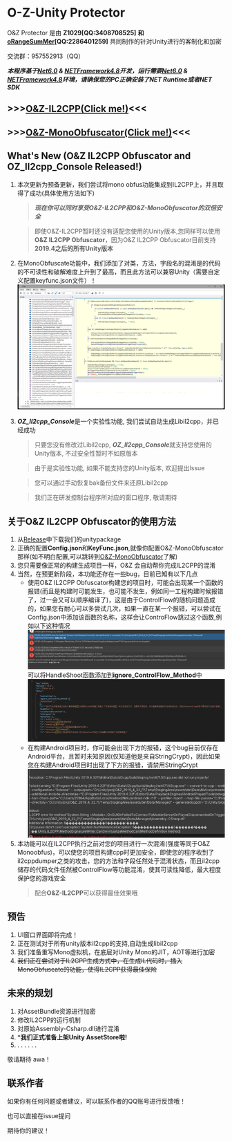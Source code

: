 # O-Z-Unity Protector
O&Z Protector 是由 **Z1029[QQ:3408708525]** **和[oRangeSumMer](https://space.bilibili.com/79045701)[QQ:2286401259]** 共同制作的针对Unity进行的客制化和加密

交流群：957552913（QQ）

***本程序基于[Net6.0](https://dotnet.microsoft.com/zh-cn/download/dotnet/6.0) & [NETFramework4.8](https://dotnet.microsoft.com/zh-cn/download/dotnet-framework/net48)开发，运行需要[Net6.0](https://dotnet.microsoft.com/zh-cn/download/dotnet/6.0) & [NETFramework4.8](https://dotnet.microsoft.com/zh-cn/download/dotnet-framework/net48)环境，请确保您的PC正确安装了NET Runtime或者NET SDK***

## >>>[O&Z-IL2CPP(Click me!)](O%26Z_IL2CPP_Security/README.md)<<<

## >>>[O&Z-MonoObfuscator(Click me!)](O%26Z_Obfuscator/README.md)<<<

## What's New (O&Z IL2CPP Obfuscator and OZ_Il2cpp_Console Released!)
1. 本次更新为预备更新，我们尝试将mono obfus功能集成到IL2CPP上，并且取得了成功(具体使用方法如下)
   > ***现在你可以同时享受O&Z-IL2CPP和O&Z-MonoObfuscator的双倍安全***

   > 即使O&Z-IL2CPP暂时还没有适配您使用的Unity版本,您同样可以使用**O&Z IL2CPP Obfuscator**，因为O&Z IL2CPP Obfuscator目前支持**2019.4之后的所有Unity版本**

2. 在MonoObfuscate功能中，我们添加了对类，方法，字段名的混淆是的代码的不可读性和破解难度上升到了最高，而且此方法可以兼容Unity（需要自定义配置keyfunc.json文件）！
   ![obfusfunc](O%26Z_Obfuscator/img/funcobfus.png)
   
3. ***OZ_Il2cpp_Console***是一个实验性功能, 我们尝试自动生成Libil2cpp，并已经成功
   > 只要您没有修改过Libil2cpp, ***OZ_Il2cpp_Console***就支持您使用的Unity版本, 不过安全性暂时不如原版本
   
   > 由于是实验性功能, 如果不能支持您的Unity版本, 欢迎提出Issue
   
   > 您可以通过手动恢复bak备份文件来还原Libil2cpp
   
   > 我们正在研发控制台程序所对应的窗口程序, 敬请期待
   

## 关于O&Z IL2CPP Obfuscator的使用方法
1. 从[Release](https://github.com/Z1029-oRangeSumMer/O-Z-IL2CPP/releases)中下载我们的unitypackage
2. 正确的配置**Config.json**和**KeyFunc.json**,就像你配置O&Z-MonoObfuscator那样(如不明白配置,可以跳转到[O&Z-MonoObfuscator](O%26Z_Obfuscator/README.md)了解)
3. 您只需要像正常的构建生成项目一样，O&Z 会自动帮你完成IL2CPP的混淆
4. 当然，在预更新阶段，本功能还存在一些bug，目前已知有以下几点
   - 使用O&Z IL2CPP Obfuscator构建您的项目时，可能会出现某一个函数的报错(而且是构建时可能发生，也可能不发生，例如同一工程构建时候报错了，过一会又可以顺序编译了)，这是由于ControlFlow的随机问题造成的，如果您有耐心可以多尝试几次，如果一直在某一个报错，可以尝试在Config.json中添加该函数的名称，这样会让ControFlow跳过这个函数,例如以下这种情况
   ![err1](pics/err1.png)
   可以将HandleShoot函数添加到**ignore_ControlFlow_Method**中
   ![config](pics/config.png)
   - 在构建Android项目时，你可能会出现下方的报错，这个bug目前仅存在Android平台，且暂时未知原因(仅知道他是来自StringCrypt)，因此如果您在构建Android项目时出现了下方的报错，请禁用StringCrypt
   ![er2](pics/err2.png)
5. 本功能可以在IL2CPP执行之前对您的项目进行一次混淆(强度等同于O&Z Monoobfus)，可以使您的项目构建cpp时更加安全，即使您的程序收到了il2cppdumper之类的攻击，您的方法和字段任然处于混淆状态，而且il2cpp储存的代码文件任然被ControlFlow等功能混淆，使其可读性降低，最大程度保护您的游戏安全
   > 配合**O&Z-IL2CPP**可以获得最佳效果哦
## 预告
1. UI窗口界面即将完成！
2. 正在测试对于所有unity版本il2cpp的支持,自动生成libil2cpp
3. 我们准备重写Mono虚拟机，在底层对Unity Mono的JIT，AOT等进行加密
4. ~~我们正在尝试对于IL2CPP生成方式中，在生成IL代码时，插入MonoObfuscate的功能，使得IL2CPP获得最佳保险~~

## 未来的规划
1. 对AssetBundle资源进行加密
2. 修改IL2CPP的运行机制
3. 对原始Assembly-Csharp.dll进行混淆
4. ***我们正式准备上架Unity AssetStore啦!**
5. . . . . . .

敬请期待 awa！

## 联系作者
如果你有任何问题或者建议，可以联系作者的QQ账号进行反馈哦！

也可以直接在issue提问

期待你的建议！
